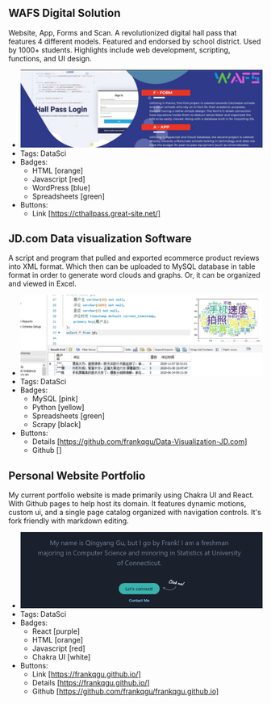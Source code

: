 ## WAFS Digital Solution
Website, App, Forms and Scan. A revolutionized digital hall pass that features 4 different models. Featured and endorsed by school district. Used by 1000+ students. Highlights include web development, scripting, functions, and UI design.
- ![600x200](wafs.jpg)
- Tags: DataSci
- Badges:
  - HTML [orange] 
  - Javascript [red]
  - WordPress [blue]
  - Spreadsheets [green]
- Buttons:
  - Link [https://cthallpass.great-site.net/]

## JD.com Data visualization Software
A script and program that pulled and exported ecommerce product reviews into XML format. Which then can be uploaded to MySQL database in table format in order to generate word clouds and graphs. Or, it can be organized and viewed in Excel.
- ![600x200](Untitled-1.jpg)
- Tags: DataSci
- Badges:
  - MySQL [pink]
  - Python [yellow]
  - Spreadsheets [green]
  - Scrapy [black]
- Buttons:
  - Details [https://github.com/frankqgu/Data-Visualization-JD.com]
  - Github []

## Personal Website Portfolio
My current portfolio website is made primarily using Chakra UI and React. With Github pages to help host its domain. It features dynamic motions, custom ui, and a single page catalog organized with navigation controls. It's fork friendly with markdown editing.
- ![600x200](okokok.png)
- Tags: DataSci
- Badges:
  - React [purple]
  - HTML [orange] 
  - Javascript [red]
  - Chakra UI [white]
- Buttons:
  - Link [https://frankqgu.github.io/]
  - Details [https://frankqgu.github.io/]
  - Github [https://github.com/frankqgu/frankqgu.github.io]